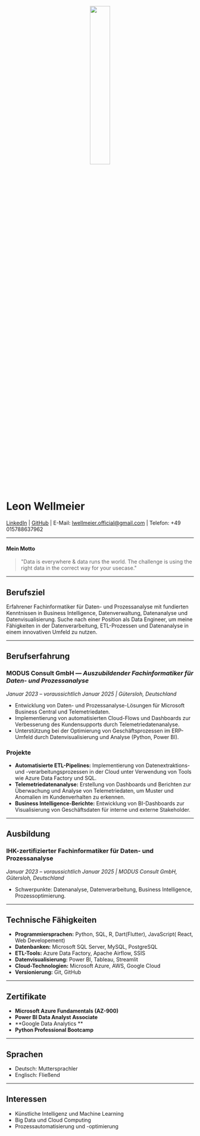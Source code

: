 <p align="center" width="100%">
    <img width="33%" src="https://media.licdn.com/dms/image/v2/C5603AQE4Ajy6TxSrrw/profile-displayphoto-shrink_200_200/profile-displayphoto-shrink_200_200/0/1646602598053?e=2147483647&v=beta&t=xo_hFIbMc3HFLHW21TzxeXKCMYagYeX06I5cUGAHRVE">
</p>

# Leon Wellmeier 

[LinkedIn](https://de.linkedin.com/in/leon-wellmeier-97a2911a0) | [GitHub](https://github.com/lwellmeier) | E-Mail: [lwellmeier.official@gmail.com](http://mailto:lwellmeier.official@gmail.com "lwellmeier.official@gmail.com") | Telefon: +49 015788637962 

---
#### Mein Motto

> "Data is everywhere & data runs the world. The challenge is using the right data in the correct way for your usecase."

---

## **Berufsziel**
Erfahrener Fachinformatiker für Daten- und Prozessanalyse mit fundierten Kenntnissen in Business Intelligence, Datenverwaltung, Datenanalyse und Datenvisualisierung. Suche nach einer Position als Data Engineer, um meine Fähigkeiten in der Datenverarbeitung, ETL-Prozessen und Datenanalyse in einem innovativen Umfeld zu nutzen.

---

## **Berufserfahrung**

### **MODUS Consult GmbH** — *Auszubildender Fachinformatiker für Daten- und Prozessanalyse*
_Januar 2023 – voraussichtlich Januar 2025 | Gütersloh, Deutschland_

- Entwicklung von Daten- und Prozessanalyse-Lösungen für Microsoft Business Central und Telemetriedaten.
- Implementierung von automatisierten Cloud-Flows und Dashboards zur Verbesserung des Kundensupports durch Telemetriedatenanalyse.
- Unterstützung bei der Optimierung von Geschäftsprozessen im ERP-Umfeld durch Datenvisualisierung und Analyse (Python, Power BI).

### **Projekte**
- **Automatisierte ETL-Pipelines:** Implementierung von Datenextraktions- und -verarbeitungsprozessen in der Cloud unter Verwendung von Tools wie Azure Data Factory und SQL.
- **Telemetriedatenanalyse:** Erstellung von Dashboards und Berichten zur Überwachung und Analyse von Telemetriedaten, um Muster und Anomalien im Kundenverhalten zu erkennen.
- **Business Intelligence-Berichte:** Entwicklung von BI-Dashboards zur Visualisierung von Geschäftsdaten für interne und externe Stakeholder.

---

## **Ausbildung**

### **IHK-zertifizierter Fachinformatiker für Daten- und Prozessanalyse**
_Januar 2023 – voraussichtlich Januar 2025 | MODUS Consult GmbH, Gütersloh, Deutschland_

- Schwerpunkte: Datenanalyse, Datenverarbeitung, Business Intelligence, Prozessoptimierung.

---

## **Technische Fähigkeiten**

- **Programmiersprachen:** Python, SQL, R, Dart(Flutter), JavaScript( React, Web Developement)
- **Datenbanken:** Microsoft SQL Server, MySQL, PostgreSQL
- **ETL-Tools:** Azure Data Factory, Apache Airflow, SSIS
- **Datenvisualisierung:** Power BI, Tableau, Streamlit
- **Cloud-Technologien:** Microsoft Azure, AWS, Google Cloud
- **Versionierung:** Git, GitHub

---

## **Zertifikate**

- **Microsoft Azure Fundamentals (AZ-900)**
- **Power BI Data Analyst Associate**
- **Google Data Analytics **
- **Python Professional Bootcamp**


---

## **Sprachen**

- Deutsch: Muttersprachler
- Englisch: Fließend

---

## **Interessen**

- Künstliche Intelligenz und Machine Learning
- Big Data und Cloud Computing
- Prozessautomatisierung und -optimierung
